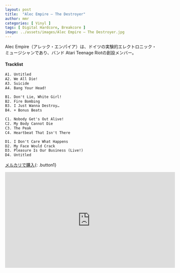 ```yaml
---
layout: post
title:  "Alec Empire – The Destroyer"
author: mmr
categories: [ Vinyl ]
tags: [ Digital Hardcore, Breakcore ]
image: ../assets/images/Alec Empire – The Destroyer.jpg
---
```


Alec Empire（アレック・エンパイア）は、ドイツの実験的エレクトロニック・ミュージシャンであり、バンド Atari Teenage Riotの創設メンバー。

#### Tracklist
```md
A1. Untitled
A2. We All Die!
A3. Suicide
A4. Bang Your Head!

B1. Don't Lie, White Girl!
B2. Fire Bombing
B3. I Just Wanna Destroy…
B4. + Bonus Beats

C1. Nobody Get's Out Alive!
C2. My Body Cannot Die
C3. The Peak
C4. Heartbeat That Isn't There

D1. I Don't Care What Happens
D2. My Face Would Crack
D3. Pleasure Is Our Business (Live!)
D4. Untitled
```

[メルカリで購入](https://jp.mercari.com/item/m94890989911?afid=6142608987){: .button1}

<iframe width="560" height="315" src="https://www.youtube.com/embed/pkVKrOFxTWk?si=kZuxmX7qD-gSKCRd" title="YouTube video player" frameborder="0" allow="accelerometer; autoplay; clipboard-write; encrypted-media; gyroscope; picture-in-picture; web-share" referrerpolicy="strict-origin-when-cross-origin" allowfullscreen></iframe>